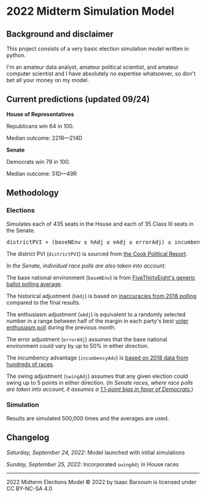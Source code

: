 # 2022 Midterm Simulation Model

## Background and disclaimer
This project consists of a very basic election simulation model written in python.

I'm an amateur data analyst, amateur political scientist, and amateur computer scientist and I have absolutely no expertise whatsoever, so don't bet all your money on my model.

## Current predictions (updated 09/24)

**House of Representatives**

Republicans win 64 in 100.

Median outcome: 221R—214D

**Senate**

Democrats win 79 in 100.

Median outcome: 51D—49R

## Methodology

### Elections
Simulates each of 435 seats in the House and each of 35 Class III seats in the Senate.

<pre>districtPVI + (baseNEnv ± hAdj ± eAdj ± errorAdj) ± incumbencyAdv + swingAdj = election result</pre>


The district PVI (<code>districtPVI</code>) is sourced from [the Cook Political Report](https://www.cookpolitical.com/cook-pvi/2022-partisan-voting-index/district-map-and-list).

*In the Senate, individual race polls are also taken into account.*

The base national environment (<code>baseNEnv</code>) is from [FiveThirtyEight's generic ballot polling average](https://projects.fivethirtyeight.com/polls/generic-ballot/).

The historical adjustment (<code>hAdj</code>) is based on [inaccuracies from 2018 polling](https://projects.fivethirtyeight.com/polls/generic-ballot/2018/) compared to the final results.

The enthusiasm adjustment (<code>eAdj</code>) is equivalent to a randomly selected number in a range between half of the margin in each party's best [voter enthusiasm poll](https://morningconsult.com/2022-midterm-elections-tracker/) during the previous month.

The error adjustment (<code>errorAdj</code>) assumes that the base national environment could vary by up to 50% in either direction.

The incumbency advantage (<code>incumbencyAdv</code>) is [based on 2018 data from hundreds of races](https://fivethirtyeight.com/features/how-much-was-incumbency-worth-in-2018/).

The swing adjustment (<code>swingAdj</code>) assumes that any given election could swing up to 5 points in either direction. (*In Senate races, where race polls are taken into account, it assumes a [1.1-point bias in favor of Democrats.](https://fivethirtyeight.com/features/will-the-polls-overestimate-democrats-again/)*)


### Simulation
Results are simulated 500,000 times and the averages are used.

## Changelog
_Saturday, September 24, 2022:_ Model launched with initial simulations

_Sunday, September 25, 2022:_ Incorporated <code>swingAdj</code> in House races
___

2022 Midterm Elections Model © 2022 by Isaac Barsoum is licensed under CC BY-NC-SA 4.0
